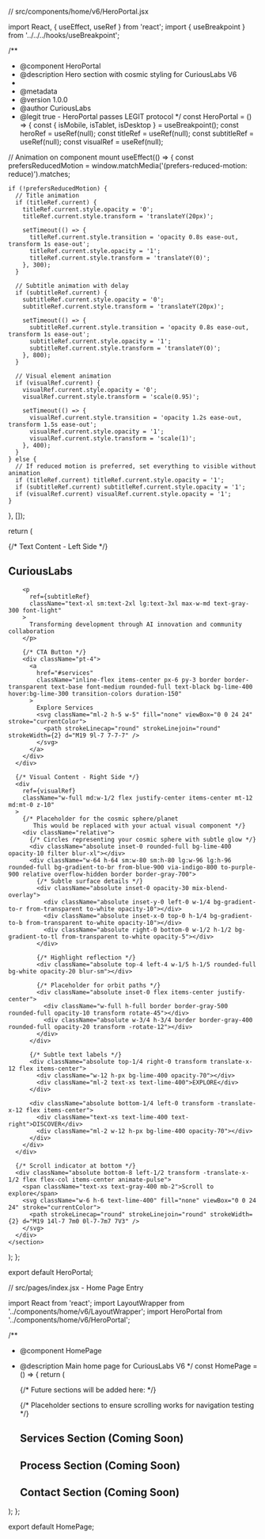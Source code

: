 // src/components/home/v6/HeroPortal.jsx

import React, { useEffect, useRef } from 'react';
import { useBreakpoint } from '../../../hooks/useBreakpoint';

/**
 * @component HeroPortal
 * @description Hero section with cosmic styling for CuriousLabs V6
 * 
 * @metadata
 * @version 1.0.0
 * @author CuriousLabs
 * @legit true - HeroPortal passes LEGIT protocol
 */
const HeroPortal = () => {
  const { isMobile, isTablet, isDesktop } = useBreakpoint();
  const heroRef = useRef(null);
  const titleRef = useRef(null);
  const subtitleRef = useRef(null);
  const visualRef = useRef(null);
  
  // Animation on component mount
  useEffect(() => {
    const prefersReducedMotion = window.matchMedia('(prefers-reduced-motion: reduce)').matches;
    
    if (!prefersReducedMotion) {
      // Title animation
      if (titleRef.current) {
        titleRef.current.style.opacity = '0';
        titleRef.current.style.transform = 'translateY(20px)';
        
        setTimeout(() => {
          titleRef.current.style.transition = 'opacity 0.8s ease-out, transform 1s ease-out';
          titleRef.current.style.opacity = '1';
          titleRef.current.style.transform = 'translateY(0)';
        }, 300);
      }
      
      // Subtitle animation with delay
      if (subtitleRef.current) {
        subtitleRef.current.style.opacity = '0';
        subtitleRef.current.style.transform = 'translateY(20px)';
        
        setTimeout(() => {
          subtitleRef.current.style.transition = 'opacity 0.8s ease-out, transform 1s ease-out';
          subtitleRef.current.style.opacity = '1';
          subtitleRef.current.style.transform = 'translateY(0)';
        }, 800);
      }
      
      // Visual element animation
      if (visualRef.current) {
        visualRef.current.style.opacity = '0';
        visualRef.current.style.transform = 'scale(0.95)';
        
        setTimeout(() => {
          visualRef.current.style.transition = 'opacity 1.2s ease-out, transform 1.5s ease-out';
          visualRef.current.style.opacity = '1';
          visualRef.current.style.transform = 'scale(1)';
        }, 400);
      }
    } else {
      // If reduced motion is preferred, set everything to visible without animation
      if (titleRef.current) titleRef.current.style.opacity = '1';
      if (subtitleRef.current) subtitleRef.current.style.opacity = '1';
      if (visualRef.current) visualRef.current.style.opacity = '1';
    }
  }, []);
  
  return (
    <section 
      id="hero" 
      ref={heroRef}
      className="relative min-h-screen flex flex-col md:flex-row items-center justify-center pt-20 pb-10 px-4 sm:px-6 lg:px-8"
    >
      {/* Text Content - Left Side */}
      <div className="w-full md:w-1/2 flex flex-col justify-center space-y-6 z-10">
        <h1 
          ref={titleRef}
          className="font-serif text-4xl sm:text-5xl lg:text-6xl xl:text-7xl font-bold leading-tight"
        >
          Curious<span className="text-lime-400">Labs</span>
        </h1>
        
        <p 
          ref={subtitleRef}
          className="text-xl sm:text-2xl lg:text-3xl max-w-md text-gray-300 font-light"
        >
          Transforming development through AI innovation and community collaboration
        </p>
        
        {/* CTA Button */}
        <div className="pt-4">
          <a 
            href="#services"
            className="inline-flex items-center px-6 py-3 border border-transparent text-base font-medium rounded-full text-black bg-lime-400 hover:bg-lime-300 transition-colors duration-150"
          >
            Explore Services
            <svg className="ml-2 h-5 w-5" fill="none" viewBox="0 0 24 24" stroke="currentColor">
              <path strokeLinecap="round" strokeLinejoin="round" strokeWidth={2} d="M19 9l-7 7-7-7" />
            </svg>
          </a>
        </div>
      </div>
      
      {/* Visual Content - Right Side */}
      <div 
        ref={visualRef}
        className="w-full md:w-1/2 flex justify-center items-center mt-12 md:mt-0 z-10"
      >
        {/* Placeholder for the cosmic sphere/planet 
           This would be replaced with your actual visual component */}
        <div className="relative">
          {/* Circles representing your cosmic sphere with subtle glow */}
          <div className="absolute inset-0 rounded-full bg-lime-400 opacity-10 filter blur-xl"></div>
          <div className="w-64 h-64 sm:w-80 sm:h-80 lg:w-96 lg:h-96 rounded-full bg-gradient-to-br from-blue-900 via-indigo-800 to-purple-900 relative overflow-hidden border border-gray-700">
            {/* Subtle surface details */}
            <div className="absolute inset-0 opacity-30 mix-blend-overlay">
              <div className="absolute inset-y-0 left-0 w-1/4 bg-gradient-to-r from-transparent to-white opacity-10"></div>
              <div className="absolute inset-x-0 top-0 h-1/4 bg-gradient-to-b from-transparent to-white opacity-10"></div>
              <div className="absolute right-0 bottom-0 w-1/2 h-1/2 bg-gradient-to-tl from-transparent to-white opacity-5"></div>
            </div>
            
            {/* Highlight reflection */}
            <div className="absolute top-4 left-4 w-1/5 h-1/5 rounded-full bg-white opacity-20 blur-sm"></div>
            
            {/* Placeholder for orbit paths */}
            <div className="absolute inset-0 flex items-center justify-center">
              <div className="w-full h-full border border-gray-500 rounded-full opacity-10 transform rotate-45"></div>
              <div className="absolute w-3/4 h-3/4 border border-gray-400 rounded-full opacity-20 transform -rotate-12"></div>
            </div>
          </div>
          
          {/* Subtle text labels */}
          <div className="absolute top-1/4 right-0 transform translate-x-12 flex items-center">
            <div className="w-12 h-px bg-lime-400 opacity-70"></div>
            <div className="ml-2 text-xs text-lime-400">EXPLORE</div>
          </div>
          
          <div className="absolute bottom-1/4 left-0 transform -translate-x-12 flex items-center">
            <div className="text-xs text-lime-400 text-right">DISCOVER</div>
            <div className="ml-2 w-12 h-px bg-lime-400 opacity-70"></div>
          </div>
        </div>
      </div>
      
      {/* Scroll indicator at bottom */}
      <div className="absolute bottom-8 left-1/2 transform -translate-x-1/2 flex flex-col items-center animate-pulse">
        <span className="text-xs text-gray-400 mb-2">Scroll to explore</span>
        <svg className="w-6 h-6 text-lime-400" fill="none" viewBox="0 0 24 24" stroke="currentColor">
          <path strokeLinecap="round" strokeLinejoin="round" strokeWidth={2} d="M19 14l-7 7m0 0l-7-7m7 7V3" />
        </svg>
      </div>
    </section>
  );
};

export default HeroPortal;

// src/pages/index.jsx - Home Page Entry

import React from 'react';
import LayoutWrapper from '../components/home/v6/LayoutWrapper';
import HeroPortal from '../components/home/v6/HeroPortal';

/**
 * @component HomePage
 * @description Main home page for CuriousLabs V6
 */
const HomePage = () => {
  return (
    <LayoutWrapper>
      <HeroPortal />
      
      {/* Future sections will be added here:
        <ServicesOrbital />
        <ProcessCards />
        <ContactTerminal />
      */}
      
      {/* Placeholder sections to ensure scrolling works for navigation testing */}
      <section id="services" className="min-h-screen flex items-center justify-center">
        <h2 className="text-3xl font-serif">Services Section (Coming Soon)</h2>
      </section>
      
      <section id="process" className="min-h-screen flex items-center justify-center">
        <h2 className="text-3xl font-serif">Process Section (Coming Soon)</h2>
      </section>
      
      <section id="contact" className="min-h-screen flex items-center justify-center">
        <h2 className="text-3xl font-serif">Contact Section (Coming Soon)</h2>
      </section>
    </LayoutWrapper>
  );
};

export default HomePage;